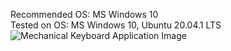 Recommended OS: MS Windows 10  
Tested on OS: MS Windows 10, Ubuntu 20.04.1 LTS  
![Mechanical Keyboard Application Image](https://github.com/pratik139patel/Personal-Projects/blob/master/Mechanical%20Keyboard/Mechanical%20Keyboard%20Screenshot.JPG)  
